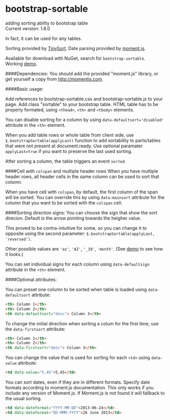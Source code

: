 bootstrap-sortable
==================
adding sorting ability to bootstrap table  
Current version: 1.8.0

In fact, it can be used for any tables.

Sorting provided by [TinySort](https://github.com/Sjeiti/TinySort).
Date parsing provided by [moment.js](https://github.com/timrwood/moment/).

Available for download with NuGet, search for `bootstrap-sortable`.  
Working [demo](http://drvic10k.github.io/bootstrap-sortable/).

####Dependencies:
You should add the provided "moment.js" library, or get yourself a copy from http://momentjs.com.

####Basic usage:

Add references to bootstrap-sortable.css and bootstrap-sortable.js to your page. Add class "sortable" to your bootstrap table.
HTML table has to be properly formated, using `<thead>`, `<th>` and `<tbody>` elements.

You can disable sorting for a column by using `data-defaultsort='disabled'` attribute in the `<th>` element.

When you add table rows or whole table from client side, use `$.bootstrapSortable(applyLast)` function to add sortability to parts/tables that were not present at document.ready.
Use optional paramater `applyLast=true` if you want to preserve the last used sorting.

After sorting a column, the table triggers an event `sorted`.

####Cell with `colspan` and multiple header rows
When you have multiple header rows, all header cells in the same column can be used to sort that column.

When you have cell with `colspan`, by default, the first column of the span will be sorted. You can override this by using `data-mainsort` attribute for the column that you want to be sorted with the `colspan` cell.

####Sorting direction signs:
You can choose the sign that show the sort direcion. Default is the arrow pointing towards the heigher value.

This proved to be contra-intuitive for some, so you can change it to opposite using the second parameter: `$.bootstrapSortable(applyLast, 'reversed')`.

Other possible values are `'az'`, `'AZ'`, `'_19'`, `'month'`. (See [demo](http://htmlpreview.github.io/?https://github.com/drvic10k/bootstrap-sortable/blob/gh-pages/index.html) to see how it looks.)

You can set individual signs for each column using `data-defaultsign` attribute in the `<th>` element.

####Optional attributes:

You can preset one column to be sorted when table is loaded using `data-defaultsort` attribute:
```html
<th> Column 1</th>
<th> Column 2</th>
<th data-defaultsort="desc"> Column 3</th>
```

To change the initial direction when sorting a colum for the first time, use the `data-firstsort` attribute:
```html
<th> Column 1</th>
<th> Column 2</th>
<th data-firstsort="desc"> Column 3</th>
```

You can change the value that is used for sorting for each `<td>` using `data-value` attribute:
```html
<td data-value="5.45">5,45</td>
```

You can sort dates, even if they are in different formats. Specify date formats according to moment.js documentation. This only works if you include any version of Moment.js. If Moment.js is not found it will fallback to the usual sorting.
```html
<td data-dateformat="YYYY-MM-DD">2013-06-24</td>
<td data-dateformat="DD-MMM-YYYY">26 June 2013</td>
```